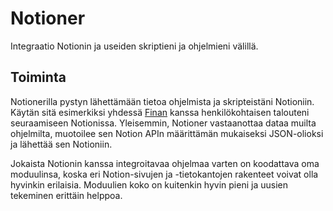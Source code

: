 # Notioner
Integraatio Notionin ja useiden skriptieni ja ohjelmieni välillä.

## Toiminta
Notionerilla pystyn lähettämään tietoa ohjelmista ja skripteistäni Notioniin. Käytän sitä esimerkiksi yhdessä [Finan](https://github.com/ArttuOll/FinanceAutomator) kanssa henkilökohtaisen talouteni seuraamiseen Notionissa.
Yleisemmin, Notioner vastaanottaa dataa muilta ohjelmilta, muotoilee sen Notion APIn määrittämän mukaiseksi JSON-olioksi ja lähettää sen Notioniin.

Jokaista Notionin kanssa integroitavaa ohjelmaa varten on koodattava oma moduulinsa, koska eri Notion-sivujen ja -tietokantojen rakenteet voivat olla hyvinkin erilaisia. Moduulien koko on kuitenkin hyvin pieni ja uusien tekeminen erittäin helppoa.
